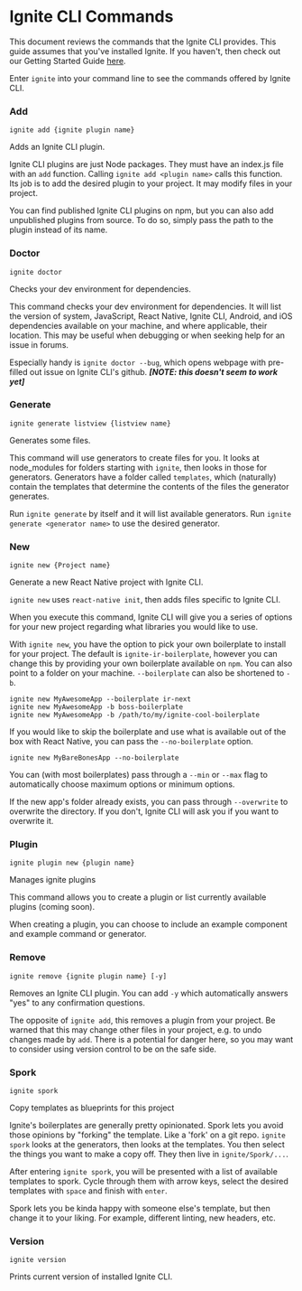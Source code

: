 # Ignite CLI Commands

This document reviews the commands that the Ignite CLI provides. This guide
assumes that you've installed Ignite. If you haven't, then check out our Getting
Started Guide [here](./getting-started.md).

Enter `ignite` into your command line to see the commands offered by Ignite CLI.


### Add

```
ignite add {ignite plugin name}
```

Adds an Ignite CLI plugin.

Ignite CLI plugins are just Node packages. They must have an index.js file with an
`add` function. Calling `ignite add <plugin name>` calls this function. Its job is to add the
desired plugin to your project. It may modify files in your project.

You can find published Ignite CLI plugins on npm, but you can also add unpublished
plugins from source. To do so, simply pass the path to the plugin instead of its
name.


### Doctor

```
ignite doctor
```

Checks your dev environment for dependencies.

This command checks your dev environment for dependencies. It will list the version of
system, JavaScript, React Native, Ignite CLI, Android, and iOS dependencies
available on your machine, and where applicable, their location. This may be
useful when debugging or when seeking help for an issue in forums.

Especially handy is `ignite doctor --bug`, which opens webpage with pre-filled
out issue on Ignite CLI's github. ***[NOTE: this doesn't seem to work yet]***


### Generate

```
ignite generate listview {listview name}
```

Generates some files.

This command will use generators to create files for you. It looks at
node_modules for folders starting with `ignite`, then looks in those for
generators. Generators have a folder called `templates`, which (naturally)
contain the templates that determine the contents of the files the generator
generates.

Run `ignite generate` by itself and it will list available generators. Run
`ignite generate <generator name>` to use the desired generator.

### New

```
ignite new {Project name}
```

Generate a new React Native project with Ignite CLI.

`ignite new` uses `react-native init`, then adds files specific to Ignite CLI.

When you execute this command, Ignite CLI will give you a series of options for
your new project regarding what libraries you would like to use.

With `ignite new`, you have the option to pick your own boilerplate to install for your project.  The default is `ignite-ir-boilerplate`, however you can change this by providing your own boilerplate available on `npm`. You can also point to a folder on your machine. `--boilerplate` can also be shortened to `-b`.

```
ignite new MyAwesomeApp --boilerplate ir-next
ignite new MyAwesomeApp -b boss-boilerplate
ignite new MyAwesomeApp -b /path/to/my/ignite-cool-boilerplate
```

If you would like to skip the boilerplate and use what is available out of the box with React Native, you can pass the `--no-boilerplate` option.

```
ignite new MyBareBonesApp --no-boilerplate
```

You can (with most boilerplates) pass through a `--min` or `--max` flag to automatically choose maximum options or minimum options.

If the new app's folder already exists, you can pass through `--overwrite` to overwrite the directory. If you don't, Ignite CLI will ask you if you want to overwrite it.

### Plugin

```
ignite plugin new {plugin name}
```

Manages ignite plugins

This command allows you to create a plugin or list currently available plugins (coming
soon).

When creating a plugin, you can choose to include an example component and example
command or generator.

### Remove

```
ignite remove {ignite plugin name} [-y]
```

Removes an Ignite CLI plugin. You can add `-y` which automatically answers
"yes" to any confirmation questions.

The opposite of `ignite add`, this removes a plugin from your project. Be warned
that this may change other files in your project, e.g. to undo changes made by
`add`. There is a potential for danger here, so you may want to consider using
version control to be on the safe side.

### Spork

```
ignite spork
```

Copy templates as blueprints for this project

Ignite's boilerplates are generally pretty opinionated. Spork lets you avoid those
opinions by "forking" the template. Like a 'fork' on a git repo. `ignite spork`
looks at the generators, then looks at the templates. You then select the things
you want to make a copy off. They then live in `ignite/Spork/...`.

After entering `ignite spork`, you will be presented with a list of available
templates to spork. Cycle through them with arrow keys, select the desired
templates with `space` and finish with `enter`.

Spork lets you be kinda happy with someone else's template, but then change it
to your liking. For example, different linting, new headers, etc.


### Version

```
ignite version
```

Prints current version of installed Ignite CLI.

